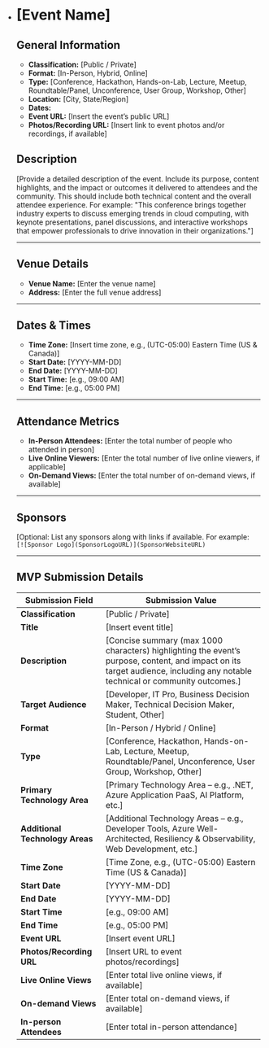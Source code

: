 - # [Event Name]
  ## General Information

  - **Classification:** [Public / Private]
  - **Format:** [In-Person, Hybrid, Online]
  - **Type:** [Conference, Hackathon, Hands-on-Lab, Lecture, Meetup, Roundtable/Panel, Unconference, User Group, Workshop, Other]
  - **Location:** [City, State/Region]
  - **Dates:** 
  - **Event URL:** [Insert the event’s public URL]
  - **Photos/Recording URL:** [Insert link to event photos and/or recordings, if available]

  ## Description

  [Provide a detailed description of the event. Include its purpose, content highlights, and the impact or outcomes it delivered to attendees and the community. This should include both technical content and the overall attendee experience. For example: "This conference brings together industry experts to discuss emerging trends in cloud computing, with keynote presentations, panel discussions, and interactive workshops that empower professionals to drive innovation in their organizations."]

  ---

  ## Venue Details

  - **Venue Name:** [Enter the venue name]
  - **Address:** [Enter the full venue address]

  ---

  ## Dates & Times

  - **Time Zone:** [Insert time zone, e.g., (UTC-05:00) Eastern Time (US & Canada)]
  - **Start Date:** [YYYY-MM-DD]
  - **End Date:** [YYYY-MM-DD]
  - **Start Time:** [e.g., 09:00 AM]
  - **End Time:** [e.g., 05:00 PM]

  ---

  ## Attendance Metrics

  - **In-Person Attendees:** [Enter the total number of people who attended in person]
  - **Live Online Viewers:** [Enter the total number of live online viewers, if applicable]
  - **On-Demand Views:** [Enter the total number of on-demand views, if available]

  ---

  ## Sponsors

  [Optional: List any sponsors along with links if available. For example:  
  `[![Sponsor Logo](SponsorLogoURL)](SponsorWebsiteURL)`  

  ---

  ## MVP Submission Details

  | Submission Field                | Submission Value                                             |
  | ------------------------------- | ------------------------------------------------------------ |
  | **Classification**              | [Public / Private]                                           |
  | **Title**                       | [Insert event title]                                         |
  | **Description**                 | [Concise summary (max 1000 characters) highlighting the event’s purpose, content, and impact on its target audience, including any notable technical or community outcomes.] |
  | **Target Audience**             | [Developer, IT Pro, Business Decision Maker, Technical Decision Maker, Student, Other] |
  | **Format**                      | [In-Person / Hybrid / Online]                                |
  | **Type**                        | [Conference, Hackathon, Hands-on-Lab, Lecture, Meetup, Roundtable/Panel, Unconference, User Group, Workshop, Other] |
  | **Primary Technology Area**     | [Primary Technology Area – e.g., .NET, Azure Application PaaS, AI Platform, etc.] |
  | **Additional Technology Areas** | [Additional Technology Areas – e.g., Developer Tools, Azure Well-Architected, Resiliency & Observability, Web Development, etc.] |
  | **Time Zone**                   | [Time Zone, e.g., (UTC-05:00) Eastern Time (US & Canada)]    |
  | **Start Date**                  | [YYYY-MM-DD]                                                 |
  | **End Date**                    | [YYYY-MM-DD]                                                 |
  | **Start Time**                  | [e.g., 09:00 AM]                                             |
  | **End Time**                    | [e.g., 05:00 PM]                                             |
  | **Event URL**                   | [Insert event URL]                                           |
  | **Photos/Recording URL**        | [Insert URL to event photos/recordings]                      |
  | **Live Online Views**           | [Enter total live online views, if available]                |
  | **On-demand Views**             | [Enter total on-demand views, if available]                  |
  | **In-person Attendees**         | [Enter total in-person attendance]                           |